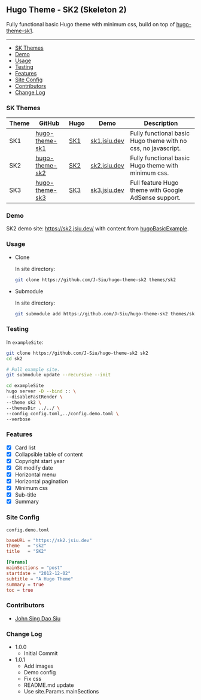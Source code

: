## Hugo Theme - SK2 (Skeleton 2)

Fully functional basic Hugo theme with minimum css, build on top of [hugo-theme-sk1](https://github.com/J-Siu/hugo-theme-sk1).

---

<!-- TOC -->

- [SK Themes](#sk-themes)
- [Demo](#demo)
- [Usage](#usage)
- [Testing](#testing)
- [Features](#features)
- [Site Config](#site-config)
- [Contributors](#contributors)
- [Change Log](#change-log)

<!-- /TOC -->

### SK Themes

Theme|GitHub|Hugo|Demo|Description
---|---|---|---|---
SK1|[hugo-theme-sk1](//github.com/J-Siu/hugo-theme-sk1)|[SK1](//themes.gohugo.io/hugo-theme-sk1/)|[sk1.jsiu.dev](//sk1.jsiu.dev/)|Fully functional basic Hugo theme with no css, no javascript.
SK2|[hugo-theme-sk2](//github.com/J-Siu/hugo-theme-sk2)|[SK2](//themes.gohugo.io/hugo-theme-sk2/)|[sk2.jsiu.dev](//sk2.jsiu.dev/)|Fully functional basic Hugo theme with minimum css.
SK3|[hugo-theme-sk3](//github.com/J-Siu/hugo-theme-sk3)|[SK3](//themes.gohugo.io/hugo-theme-sk3/)|[sk3.jsiu.dev](//sk3.jsiu.dev/)|Full feature Hugo theme with Google AdSense support.

### Demo

SK2 demo site: https://sk2.jsiu.dev/ with content from [hugoBasicExample](https://github.com/gohugoio/hugoBasicExample).

### Usage

- Clone

    In site directory:

    ```sh
    git clone https://github.com/J-Siu/hugo-theme-sk2 themes/sk2
    ```

- Submodule

    In site directory:

    ```sh
    git submodule add https://github.com/J-Siu/hugo-theme-sk2 themes/sk2
    ```

### Testing

In `exampleSite`:

```sh
git clone https://github.com/J-Siu/hugo-theme-sk2 sk2
cd sk2

# Pull example site.
git submodule update --recursive --init

cd exampleSite
hugo server -D --bind :: \
--disableFastRender \
--theme sk2 \
--themesDir ../../ \
--config config.toml,../config.demo.toml \
--verbose
```

### Features

- [x] Card list
- [x] Collapsible table of content
- [x] Copyright start year
- [x] Git modify date
- [x] Horizontal menu
- [x] Horizontal pagination
- [x] Minimum css
- [x] Sub-title
- [x] Summary

### Site Config

`config.demo.toml`

```toml
baseURL = "https://sk2.jsiu.dev"
theme   = "sk2"
title   = "SK2"

[Params]
mainSections = "post"
startdate = "2012-12-02"
subtitle = "A Hugo Theme"
summary = true
toc = true
```

### Contributors

- [John Sing Dao Siu](https://github.com/J-Siu)

### Change Log

- 1.0.0
  - Initial Commit
- 1.0.1
  - Add images
  - Demo config
  - Fix css
  - README.md update
  - Use site.Params.mainSections